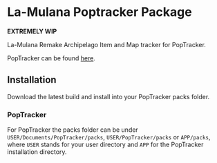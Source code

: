 # La-Mulana Poptracker Package

**EXTREMELY WIP**

La-Mulana Remake Archipelago Item and Map tracker for PopTracker.

PopTracker can be found [here](https://github.com/black-sliver/PopTracker/releases).

## Installation

Download the latest build and install into your PopTracker packs folder.

### PopTracker

For PopTracker the packs folder can be under `USER/Documents/PopTracker/packs`, `USER/PopTracker/packs` or `APP/packs`, where `USER` stands for your user directory and `APP` for the PopTracker installation directory.
